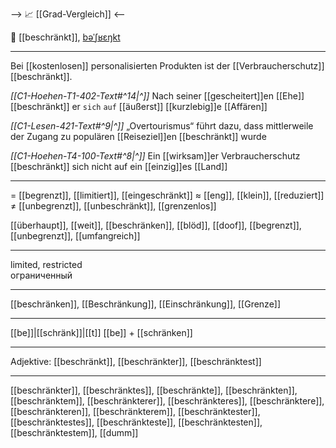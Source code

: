 --> 📈 [[Grad-Vergleich]] <--

🤏 [[beschränkt]], [bəˈʃʁɛŋkt](https://youglish.com/pronounce/beschränkt/german)

---
Bei [[kostenlosen]] personalisierten Produkten ist der [[Verbraucherschutz]] [[beschränkt]].  

*[[C1-Hoehen-T1-402-Text#^14|^]]* Nach seiner [[gescheitert]]en [[Ehe]] [[beschränkt]] er `sich` `auf` [[äußerst]] [[kurzlebig]]e [[Affären]]

*[[C1-Lesen-421-Text#^9|^]]* „Overtourismus“ führt dazu, dass mittlerweile der Zugang zu populären [[Reiseziel]]en [[beschränkt]] wurde

*[[C1-Hoehen-T4-100-Text#^8|^]]* Ein [[wirksam]]er Verbraucherschutz [[beschränkt]] sich nicht auf ein [[einzig]]es [[Land]]

---
= [[begrenzt]], [[limitiert]], [[eingeschränkt]]
≈ [[eng]], [[klein]], [[reduziert]]
≠ [[unbegrenzt]], [[unbeschränkt]], [[grenzenlos]]

[[überhaupt]], [[weit]], [[beschränken]], [[blöd]], [[doof]], [[begrenzt]], [[unbegrenzt]], [[umfangreich]]

---
limited, restricted  
ограниченный

---
[[beschränken]], [[Beschränkung]], [[Einschränkung]], [[Grenze]]

---
[[be]]|[[schränk]]|[[t]]
[[be]] + [[schränken]]


---
Adjektive: [[beschränkt]], [[beschränkter]], [[beschränktest]]

---
[[beschränkter]], [[beschränktes]], [[beschränkte]], [[beschränkten]], [[beschränktem]], [[beschränkterer]], [[beschränkteres]], [[beschränktere]], [[beschränkteren]], [[beschränkterem]], [[beschränktester]], [[beschränktestes]], [[beschränkteste]], [[beschränktesten]], [[beschränktestem]], [[dumm]]
